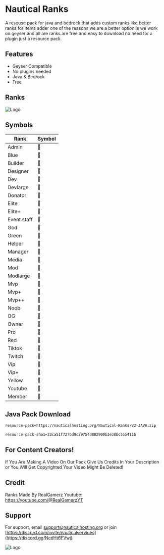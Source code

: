 
#  Nautical Ranks

A resouse pack for java and bedrock that adds custom ranks like better ranks for items adder one of the reasons we are a better option is we work on geyser and all are ranks are free and easy to download no need for a plugin just a resource pack.




## Features

- Geyser Compatible
- No plugins needed
- Java & Bedrock
- Free


## Ranks
![Logo](https://i.postimg.cc/B6zn02n0/IMG-20240406-231129.jpg)

## Symbols

| Rank             | Symbol                                                                |
| ----------------- | ------------------------------------------------------------------ |
| Admin  |  |
| Blue   |  |
| Builder |  |
| Designer |  |
| Dev |  |
| Devlarge |  |
| Donator |  |
| Elite |  |
| Elite+ |  |
| Event staff |  |
| God |  |
| Green |  |
| Helper |  |
| Manager |  |
| Media |  |
| Mod |  |
| Modlarge |  |
| Mvp |  |
| Mvp+ |  |
| Mvp++ |  |
| Noob |  |
| OG |  |
| Owner |  |
| Pro |  |
| Red |  |
| Tiktok |  |
| Twitch |  |
| Vip |  |
| Vip+ |  |
| Yellow |  |
| Youtube |  |
| Member |  |






## Java Pack Download
```bash
resource-pack=https://nauticalhosting.org/Nautical-Ranks-V2-JAVA.zip
```
```bash
resource-pack-sha1=23ca51f727bd9c29754d802900b3e38bc555411b
```
## For Content Creators!
If You Are Making A Video On Our Pack Give Us Credits In Your Description or You Will Get Copyrighted Your Video Might Be Deleted!

## Credit
Ranks Made By RealGamerz
Youtube: https://youtube.com/@RealGamerzYT
## Support

For support, email support@nauticalhosting.org or join [https://discord.com/invite/nauticalservices](https://discord.gg/NedHt6FVwj)


![Logo](https://i.postimg.cc/gj6SSb7W/Nautical-Services-Bot.png)
